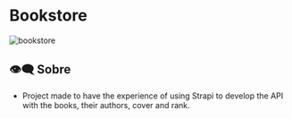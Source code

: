 # Bookstore

![bookstore](https://user-images.githubusercontent.com/70078964/142442411-42ea0bcc-9f89-44fc-83df-faa58ec21df0.JPG)

## 👁️‍🗨️ Sobre  
- Project made to have the experience of using Strapi to develop the API with the books, their authors, cover and rank. 
